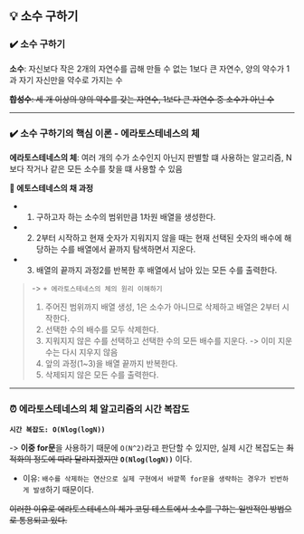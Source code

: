 ## 💡 소수 구하기

### ✔️ 소수 구하기
**소수**: 자신보다 작은 2개의 자연수를 곱해 만들 수 없는 1보다 큰 자연수, 양의 약수가 1과 자기 자신만을 약수로 가지는 수

~~**합성수**: 세 개 이상의 양의 약수를 갖는 자연수, 1보다 큰 자연수 중 소수가 아닌 수~~

***
### ✔️ 소수 구하기의 핵심 이론 - 에라토스테네스의 체
**에라토스테네스의 체**: 여러 개의 수가 소수인지 아닌지 판별할 떄 사용하는 알고리즘, N보다 작거나 같은 모든 소수를 찾을 떄 사용할 수 있음

**🚩 에토스테네스의 채 과정**
- 1. 구하고자 하는 소수의 범위만큼 1차원 배열을 생성한다.
 
- 2. 2부터 시작하고 현재 숫자가 지워지지 않을 때는 현재 선택된 숫자의 배수에 해당하는 수를 배열에서 끝까지 탐색하면서 지운다.
 
- 3. 배열의 끝까지 과정2를 반복한 후 배열에서 남아 있는 모든 수를 출력한다.


> -> `+ 에라토스테네스의 체의 원리 이해하기`
> 
>   1. 주어진 범위까지 배열 생성, 1은 소수가 아니므로 삭제하고 배열은 2부터 시작한다.
>   2. 선택한 수의 배수를 모두 삭제한다.
>   3. 지워지지 않은 수를 선택하고 선택한 수의 모든 배수를 지운다. -> 이미 지운 수는 다시 지우지 않음
>   4. 앞의 과정(1~3)을 배열 끝까지 반복한다.
>   5. 삭제되지 않은 모든 수를 출력한다.
 
***

### ⏰ 에라토스테네스의 체 알고리즘의 시간 복잡도
**`시간 복잡도: O(Nlog(logN))`**

-> **이중 for문**을 사용하기 때문에 `O(N^2)`라고 판단할 수 있지만, 실제 시간 복잡도는 ~~최적화의 정도에 따라 달라지겠지만~~ **`O(Nlog(logN))`** 이다.

- 이유: `배수를 삭제하는 연산으로 실제 구현에서 바깥쪽 for문을 생략하는 경우가 빈번하게 발생`하기 때문이다.

~~이러한 이유로 에라토스테네스의 체가 코딩 테스트에서 소수를 구하는 일반적인 방법으로 통용되고 있다.~~

